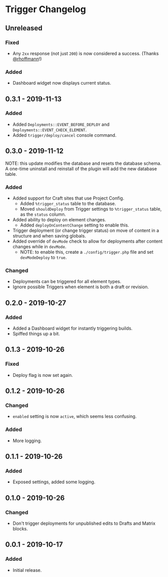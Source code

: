 # Trigger Changelog

## Unreleased
### Fixed
- Any `2xx` response (not just `200`) is now considered a success. (Thanks [@rhoffmann](https://github.com/workingconcept/trigger-craft-plugin/pull/3)!)

### Added
- Dashboard widget now displays current status.

## 0.3.1 - 2019-11-13
### Added
- Added `Deployments::EVENT_BEFORE_DEPLOY` and `Deployments::EVENT_CHECK_ELEMENT`.
- Added `trigger/deploy/cancel` console command.

## 0.3.0 - 2019-11-12
NOTE: this update modifies the database and resets the database schema. A one-time uninstall and reinstall of the plugin will add the new database table. 

### Added
- Added support for Craft sites that use Project Config.
  - Added `%trigger_status` table to the database.
  - Moved `shouldDeploy` from Trigger settings to `%trigger_status` table, as the `status` column.
- Added ability to deploy on element changes.
  - Added `deployOnContentChange` setting to enable this.
- Trigger deployment (or change trigger status) on move of content in a structure and when saving globals.
- Added override of `devMode` check to allow for deployments after content changes while in `devMode`.
  - NOTE: to enable this, create a `./config/trigger.php` file and set `devModeDeploy` to `true`.

### Changed
- Deployments can be triggered for all element types.
- Ignore possible Triggers when element is both a draft or revision.

## 0.2.0 - 2019-10-27
### Added
- Added a Dashboard widget for instantly triggering builds.
- Spiffed things up a bit.

## 0.1.3 - 2019-10-26
### Fixed
- Deploy flag is now set again.

## 0.1.2 - 2019-10-26
### Changed
- `enabled` setting is now `active`, which seems less confusing.
### Added
- More logging.

## 0.1.1 - 2019-10-26
### Added
- Exposed settings, added some logging.

## 0.1.0 - 2019-10-26
### Changed
- Don't trigger deployments for unpublished edits to Drafts and Matrix blocks.

## 0.0.1 - 2019-10-17
### Added
- Initial release.

